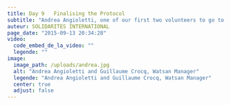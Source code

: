 ```yaml
---
title: Day 9   Finalising the Protocol
subtitle: "Andrea Angioletti, one of our first two volunteers to go to Sierra Leone, is back in France..."
auteur: SOLIDARITES INTERNATIONAL
page_date: "2015-09-13 20:34:28"
video:
  code_embed_de_la_video: ""
  legende: ""
image:
  image_path: /uploads/andrea.jpg
  alt: "Andrea Angioletti and Guillaume Crocq, Watsan Manager"
  legende: "Andrea Angioletti and Guillaume Crocq, Watsan Manager"
  center: true
  adjust: false
---
```


